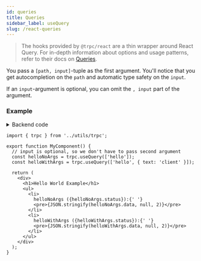 ```yaml
---
id: queries
title: Queries
sidebar_label: useQuery
slug: /react-queries
---
```


> The hooks provided by `@trpc/react` are a thin wrapper around React Query. For in-depth information about options and usage patterns, refer to their docs on [Queries](https://react-query.tanstack.com/guides/queries).

You pass a `[path, input]`-tuple as the first argument. You'll notice that you get autocompletion on the `path` and automatic type safety on the `input`.

If an `input`-argument is optional, you can omit the `, input` part of the argument.

### Example

<details><summary>Backend code</summary>

```tsx
import * as trpc from '@trpc/server';
import { z } from 'zod';

trpc
  .router()
  // Create procedure at path 'hello'
  .query('hello', {
    // using zod schema to validate and infer input values
    input: z
      .object({
        text: z.string().optional(),
      })
      .optional(),
    resolve({ input }) {
      return {
        greeting: `hello ${input?.text ?? 'world'}`,
      };
    },
  });
```

</details>

```tsx
import { trpc } from '../utils/trpc';

export function MyComponent() {
  // input is optional, so we don't have to pass second argument
  const helloNoArgs = trpc.useQuery(['hello']);
  const helloWithArgs = trpc.useQuery(['hello', { text: 'client' }]);

  return (
    <div>
      <h1>Hello World Example</h1>
      <ul>
        <li>
          helloNoArgs ({helloNoArgs.status}):{' '}
          <pre>{JSON.stringify(helloNoArgs.data, null, 2)}</pre>
        </li>
        <li>
          helloWithArgs ({helloWithArgs.status}):{' '}
          <pre>{JSON.stringify(helloWithArgs.data, null, 2)}</pre>
        </li>
      </ul>
    </div>
  );
}
```
